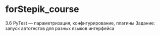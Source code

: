# forStepik_course
3.6 PyTest — параметризация, конфигурирование, плагины
Задание: запуск автотестов для разных языков интерфейса
